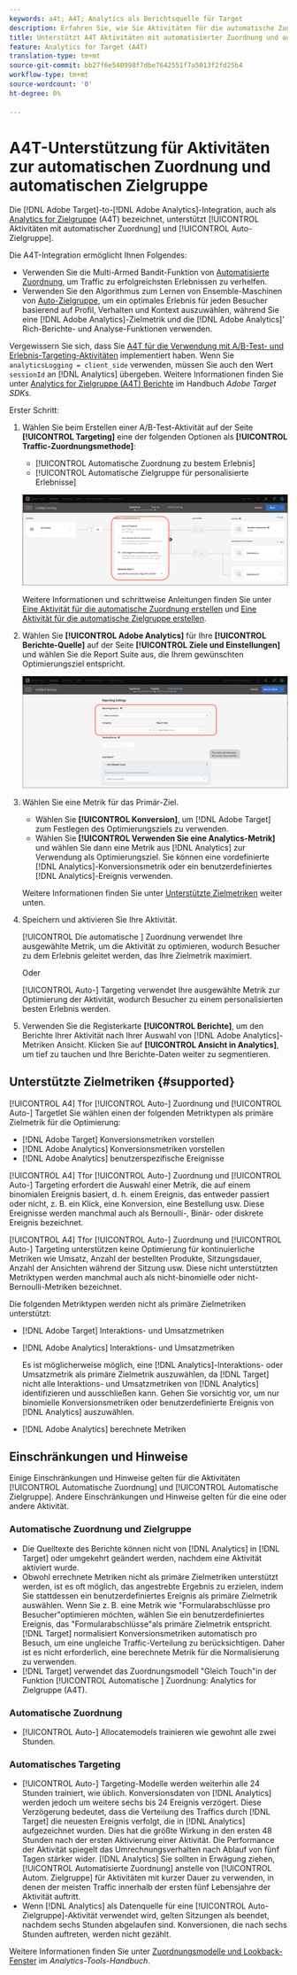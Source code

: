 ```yaml
---
keywords: a4t; A4T; Analytics als Berichtsquelle für Target
description: Erfahren Sie, wie Sie Aktivitäten für die automatische Zuordnung und automatische Zielgruppe in Adobe Target erstellen, die Analytics als Berichte-Quelle (A4T) verwenden.
title: Unterstützt A4T Aktivitäten mit automatisierter Zuordnung und automatischer Zielgruppe?
feature: Analytics for Target (A4T)
translation-type: tm+mt
source-git-commit: bb27f6e540998f7dbe7642551f7a5013f2fd25b4
workflow-type: tm+mt
source-wordcount: '0'
ht-degree: 0%

---
```



# A4T-Unterstützung für Aktivitäten zur automatischen Zuordnung und automatischen Zielgruppe

Die [!DNL Adobe Target]-to-[!DNL Adobe Analytics]-Integration, auch als [Analytics for Zielgruppe](/help/c-integrating-target-with-mac/a4t/a4t.md) (A4T) bezeichnet, unterstützt [!UICONTROL Aktivitäten mit automatischer Zuordnung] und [!UICONTROL Auto-Zielgruppe].

Die A4T-Integration ermöglicht Ihnen Folgendes:

* Verwenden Sie die Multi-Armed Bandit-Funktion von [Automatisierte Zuordnung](/help/c-activities/automated-traffic-allocation/automated-traffic-allocation.md), um Traffic zu erfolgreichsten Erlebnissen zu verhelfen.
* Verwenden Sie den Algorithmus zum Lernen von Ensemble-Maschinen von [Auto-Zielgruppe](/help/c-activities/auto-target/auto-target-to-optimize.md), um ein optimales Erlebnis für jeden Besucher basierend auf Profil, Verhalten und Kontext auszuwählen, während Sie eine [!DNL Adobe Analytics]-Zielmetrik und die [!DNL Adobe Analytics]’ Rich-Berichte- und Analyse-Funktionen verwenden.

Vergewissern Sie sich, dass Sie [A4T für die Verwendung mit A/B-Test- und Erlebnis-Targeting-Aktivitäten](/help/c-integrating-target-with-mac/a4t/a4timplementation.md) implementiert haben. Wenn Sie `analyticsLogging = client_side` verwenden, müssen Sie auch den Wert `sessionId` an [!DNL Analytics] übergeben. Weitere Informationen finden Sie unter [Analytics for Zielgruppe (A4T) Berichte](https://adobetarget-sdks.gitbook.io/docs/integration-with-experience-cloud/analytics-for-target-a4t-reporting) im Handbuch *Adobe Target SDKs*.

Erster Schritt:

1. Wählen Sie beim Erstellen einer A/B-Test-Aktivität auf der Seite **[!UICONTROL Targeting]** eine der folgenden Optionen als **[!UICONTROL Traffic-Zuordnungsmethode]**:

   * [!UICONTROL Automatische Zuordnung zu bestem Erlebnis]
   * [!UICONTROL Automatische Zielgruppe für personalisierte Erlebnisse]

   ![Optionen für Traffic-Zuordnungsmethoden: Manuelle, automatische Zuordnung und automatische Zielgruppe](/help/c-integrating-target-with-mac/a4t/assets/traffic-allocation-methods.png)

   Weitere Informationen und schrittweise Anleitungen finden Sie unter [Eine Aktivität für die automatische Zuordnung erstellen](/help/c-activities/automated-traffic-allocation/create-auto-allocate-activity.md) und [Eine Aktivität für die automatische Zielgruppe erstellen](/help/c-activities/auto-target/create-auto-target.md).

1. Wählen Sie **[!UICONTROL Adobe Analytics]** für Ihre **[!UICONTROL Berichte-Quelle]** auf der Seite **[!UICONTROL Ziele und Einstellungen]** und wählen Sie die Report Suite aus, die Ihrem gewünschten Optimierungsziel entspricht.

   ![Berichte-Quelle auf der Seite &quot;Ziele und Einstellungen&quot;](/help/c-integrating-target-with-mac/a4t/assets/a4t-select.png)

1. Wählen Sie eine Metrik für das Primär-Ziel.

   * Wählen Sie **[!UICONTROL Konversion]**, um [!DNL Adobe Target] zum Festlegen des Optimierungsziels zu verwenden.
   * Wählen Sie **[!UICONTROL Verwenden Sie eine Analytics-Metrik]** und wählen Sie dann eine Metrik aus [!DNL Analytics] zur Verwendung als Optimierungsziel. Sie können eine vordefinierte [!DNL Analytics]-Konversionsmetrik oder ein benutzerdefiniertes [!DNL Analytics]-Ereignis verwenden.

   Weitere Informationen finden Sie unter [Unterstützte Zielmetriken](#supported) weiter unten.

1. Speichern und aktivieren Sie Ihre Aktivität.

   [!UICONTROL Die automatische ] Zuordnung verwendet Ihre ausgewählte Metrik, um die Aktivität zu optimieren, wodurch Besucher zu dem Erlebnis geleitet werden, das Ihre Zielmetrik maximiert.

   Oder

   [!UICONTROL Auto-] Targeting verwendet Ihre ausgewählte Metrik zur Optimierung der Aktivität, wodurch Besucher zu einem personalisierten besten Erlebnis werden.

1. Verwenden Sie die Registerkarte **[!UICONTROL Berichte]**, um den Berichte Ihrer Aktivität nach Ihrer Auswahl von [!DNL Adobe Analytics]-Metriken Ansicht. Klicken Sie auf **[!UICONTROL Ansicht in Analytics]**, um tief zu tauchen und Ihre Berichte-Daten weiter zu segmentieren.

## Unterstützte Zielmetriken {#supported}

[!UICONTROL A4] Tfor  [!UICONTROL Auto-] Zuordnung und  [!UICONTROL Auto-] Targetlet Sie wählen einen der folgenden Metriktypen als primäre Zielmetrik für die Optimierung:

* [!DNL Adobe Target] Konversionsmetriken vorstellen
* [!DNL Adobe Analytics] Konversionsmetriken vorstellen
* [!DNL Adobe Analytics] benutzerspezifische Ereignisse

[!UICONTROL A4] Tfor  [!UICONTROL Auto-] Zuordnung und  [!UICONTROL Auto-] Targeting erfordert die Auswahl einer Metrik, die auf einem binomialen Ereignis basiert, d. h. einem Ereignis, das entweder passiert oder nicht, z. B. ein Klick, eine Konversion, eine Bestellung usw. Diese Ereignisse werden manchmal auch als Bernoulli-, Binär- oder diskrete Ereignis bezeichnet.

[!UICONTROL A4] Tfor  [!UICONTROL Auto-] Zuordnung und  [!UICONTROL Auto-] Targeting unterstützen keine Optimierung für kontinuierliche Metriken wie Umsatz, Anzahl der bestellten Produkte, Sitzungsdauer, Anzahl der Ansichten während der Sitzung usw. Diese nicht unterstützten Metriktypen werden manchmal auch als nicht-binomielle oder nicht-Bernoulli-Metriken bezeichnet.

Die folgenden Metriktypen werden nicht als primäre Zielmetriken unterstützt:

* [!DNL Adobe Target] Interaktions- und Umsatzmetriken
* [!DNL Adobe Analytics] Interaktions- und Umsatzmetriken

   Es ist möglicherweise möglich, eine [!DNL Analytics]-Interaktions- oder Umsatzmetrik als primäre Zielmetrik auszuwählen, da [!DNL Target] nicht alle Interaktions- und Umsatzmetriken von [!DNL Analytics] identifizieren und ausschließen kann. Gehen Sie vorsichtig vor, um nur binomielle Konversionsmetriken oder benutzerdefinierte Ereignis von [!DNL Analytics] auszuwählen.

* [!DNL Adobe Analytics] berechnete Metriken

## Einschränkungen und Hinweise

Einige Einschränkungen und Hinweise gelten für die Aktivitäten [!UICONTROL Automatische Zuordnung] und [!UICONTROL Automatische Zielgruppe]. Andere Einschränkungen und Hinweise gelten für die eine oder andere Aktivität.

### Automatische Zuordnung und Zielgruppe

* Die Quelltexte des Berichte können nicht von [!DNL Analytics] in [!DNL Target] oder umgekehrt geändert werden, nachdem eine Aktivität aktiviert wurde.
* Obwohl errechnete Metriken nicht als primäre Zielmetriken unterstützt werden, ist es oft möglich, das angestrebte Ergebnis zu erzielen, indem Sie stattdessen ein benutzerdefiniertes Ereignis als primäre Zielmetrik auswählen. Wenn Sie z. B. eine Metrik wie &quot;Formularabschlüsse pro Besucher&quot;optimieren möchten, wählen Sie ein benutzerdefiniertes Ereignis, das &quot;Formularabschlüsse&quot;als primäre Zielmetrik entspricht. [!DNL Target] normalisiert Konversionsmetriken automatisch pro Besuch, um eine ungleiche Traffic-Verteilung zu berücksichtigen. Daher ist es nicht erforderlich, eine berechnete Metrik für die Normalisierung zu verwenden.
* [!DNL Target] verwendet das Zuordnungsmodell &quot;Gleich Touch&quot;in der Funktion  [!UICONTROL Automatische ] Zuordnung: Analytics for Zielgruppe (A4T).

### Automatische Zuordnung

* [!UICONTROL Auto-] Allocatemodels trainieren wie gewohnt alle zwei Stunden.

### Automatisches Targeting

* [!UICONTROL Auto-] Targeting-Modelle werden weiterhin alle 24 Stunden trainiert, wie üblich. Konversionsdaten von [!DNL Analytics] werden jedoch um weitere sechs bis 24 Ereignis verzögert. Diese Verzögerung bedeutet, dass die Verteilung des Traffics durch [!DNL Target] die neuesten Ereignis verfolgt, die in [!DNL Analytics] aufgezeichnet wurden. Dies hat die größte Wirkung in den ersten 48 Stunden nach der ersten Aktivierung einer Aktivität. Die Performance der Aktivität spiegelt das Umrechnungsverhalten nach Ablauf von fünf Tagen stärker wider. [!DNL Analytics] Sie sollten in Erwägung ziehen, [!UICONTROL Automatisierte Zuordnung] anstelle von [!UICONTROL Autom. Zielgruppe] für Aktivitäten mit kurzer Dauer zu verwenden, in denen der meisten Traffic innerhalb der ersten fünf Lebensjahre der Aktivität auftritt.
* Wenn [!DNL Analytics] als Datenquelle für eine [!UICONTROL Auto-Zielgruppe]-Aktivität verwendet wird, gelten Sitzungen als beendet, nachdem sechs Stunden abgelaufen sind. Konversionen, die nach sechs Stunden auftreten, werden nicht gezählt.

Weitere Informationen finden Sie unter [Zuordnungsmodelle und Lookback-Fenster](https://experienceleague.adobe.com/docs/analytics/analyze/analysis-workspace/attribution/models.html) im *Analytics-Tools-Handbuch*.

